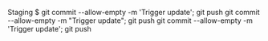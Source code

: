 Staging $ git commit --allow-empty -m 'Trigger update'; git push
git commit --allow-empty -m "Trigger update"; git push
git commit --allow-empty -m 'Trigger update'; git push
